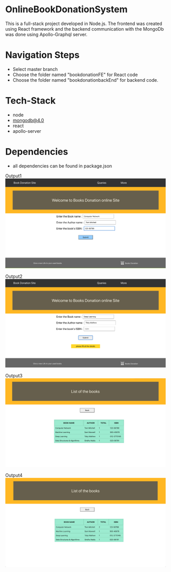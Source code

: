# OnlineBookDonationSystem

This is a full-stack project developed in Node.js. The frontend was created using React framework and the backend communication with the MongoDb was done using Apollo-Graphql server.

# Navigation Steps
- Select master branch
- Choose the folder named "bookdonationFE" for React code
- Choose the folder named "bookdonationbackEnd" for backend code.

# Tech-Stack
- node
- mongodb@4.0
- react
- apollo-server

# Dependencies
- all dependencies can be found in package.json

Output1
![](https://github.com/SushmaCoder/OnlineBookDonationSystem/blob/master/bookdonationFE/src/Assets/output1.jpg.png)


Output2
![](https://github.com/SushmaCoder/OnlineBookDonationSystem/blob/master/bookdonationFE/src/Assets/output2.jpg.png)


Output3
![](https://github.com/SushmaCoder/OnlineBookDonationSystem/blob/master/bookdonationFE/src/Assets/output3.jpg.png)

Output4
![](https://github.com/SushmaCoder/OnlineBookDonationSystem/blob/master/bookdonationFE/src/Assets/output4.png)
